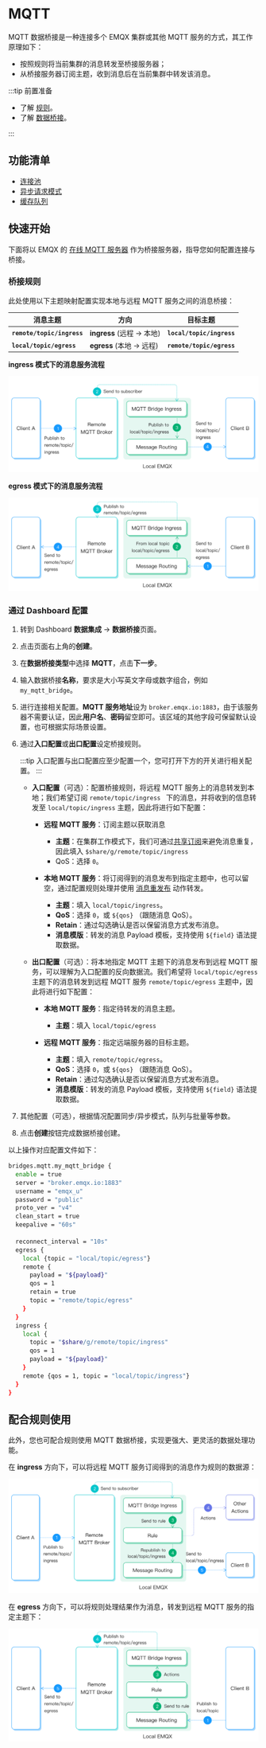 # MQTT

MQTT 数据桥接是一种连接多个 EMQX 集群或其他 MQTT 服务的方式，其工作原理如下：

- 按照规则将当前集群的消息转发至桥接服务器；
- 从桥接服务器订阅主题，收到消息后在当前集群中转发该消息。

:::tip 前置准备

- 了解 [规则](./rules.md)。
- 了解 [数据桥接](./data-bridges.md)。

:::

## 功能清单

- [连接池](./data-bridges.md#连接池)
- [异步请求模式](./data-bridges.md#异步请求模式)
- [缓存队列](./data-bridges.md#缓存队列)

## 快速开始

下面将以 EMQX 的 [在线 MQTT 服务器](https://www.emqx.com/zh/mqtt/public-mqtt5-broker) 作为桥接服务器，指导您如何配置连接与桥接。

### 桥接规则

此处使用以下主题映射配置实现本地与远程 MQTT 服务之间的消息桥接：

| 消息主题                   | 方向                       | 目标主题                  |
| -------------------------- | -------------------------- | ------------------------- |
| **`remote/topic/ingress`** | **ingress** (远程 -> 本地) | **`local/topic/ingress`** |
| **`local/topic/egress`**   | **egress** (本地 -> 远程)  | **`remote/topic/egress`** |

**ingress 模式下的消息服务流程**

![MQTT 数据桥接 igress 示意图](./assets/bridge_mqtt_igress.png)

**egress 模式下的消息服务流程**

![MQTT 数据桥接 egress 示意图](./assets/bridge_mqtt_egerss.png)

### 通过 Dashboard 配置

1. 转到 Dashboard **数据集成** -> **数据桥接**页面。

2. 点击页面右上角的**创建**。

3. 在**数据桥接类型**中选择 **MQTT**，点击**下一步**。

4. 输入数据桥接**名称**，要求是大小写英文字母或数字组合，例如  `my_mqtt_bridge`。

5. 进行连接相关配置。**MQTT 服务地址**设为 `broker.emqx.io:1883`，由于该服务器不需要认证，因此**用户名**、**密码**留空即可。该区域的其他字段可保留默认设置，也可根据实际场景设置。

7. 通过**入口配置**或**出口配置**设定桥接规则。
   
   :::tip
   入口配置与出口配置应至少配置一个，您可打开下方的开关进行相关配置。
   :::
   
   - **入口配置**（可选）：配置桥接规则，将远程 MQTT 服务上的消息转发到本地；我们希望订阅 `remote/topic/ingress ` 下的消息，并将收到的信息转发至 `local/topic/ingress` 主题，因此将进行如下配置：
   
      - **远程 MQTT 服务**：订阅主题以获取消息
         - **主题**：在集群工作模式下，我们可通过[共享订阅](../mqtt/mqtt-shared-subscription.md)来避免消息重复，因此填入 `$share/g/remote/topic/ingress`
         - QoS：选择 `0`。
   
      - **本地 MQTT 服务**：将订阅得到的消息发布到指定主题中，也可以留空，通过配置规则处理并使用 [消息重发布](./rules.md#消息重发布) 动作转发。
         - **主题**：填入 `local/topic/ingress`。
         - **QoS**：选择 `0`，或 `${qos}` （跟随消息 QoS）。
         - **Retain**：通过勾选确认是否以保留消息方式发布消息。
         - **消息模版**：转发的消息 Payload 模板，支持使用 `${field}` 语法提取数据。
   
   - **出口配置**（可选）：将本地指定 MQTT 主题下的消息发布到远程 MQTT 服务，可以理解为入口配置的反向数据流。我们希望将 `local/topic/egress` 主题下的消息转发到远程 MQTT 服务 `remote/topic/egress` 主题中，因此将进行如下配置：
   
      - **本地 MQTT 服务**：指定待转发的消息主题。
        - **主题**：填入 `local/topic/egress` 
   
      - **远程 MQTT 服务**：指定远端服务器的目标主题。
        - **主题**：填入 `remote/topic/egress`。
        - **QoS**：选择 `0`，或 `${qos}` （跟随消息 QoS）。
        - **Retain**：通过勾选确认是否以保留消息方式发布消息。
        - **消息模版**：转发的消息 Payload 模板，支持使用 `${field}` 语法提取数据。
   
7. 其他配置（可选），根据情况配置同步/异步模式，队列与批量等参数。

8. 点击**创建**按钮完成数据桥接创建。

以上操作对应配置文件如下：

```bash
bridges.mqtt.my_mqtt_bridge {
  enable = true
  server = "broker.emqx.io:1883"
  username = "emqx_u"
  password = "public"
  proto_ver = "v4"
  clean_start = true
  keepalive = "60s"

  reconnect_interval = "10s"
  egress {
    local {topic = "local/topic/egress"}
    remote {
      payload = "${payload}"
      qos = 1
      retain = true
      topic = "remote/topic/egress"
    }
  }
  ingress {
    local {
      topic = "$share/g/remote/topic/ingress"
      qos = 1
      payload = "${payload}"
    }
    remote {qos = 1, topic = "local/topic/ingress"}
  }
}
```

## 配合规则使用

此外，您也可配合规则使用 MQTT 数据桥接，实现更强大、更灵活的数据处理功能。

在 **ingress** 方向下，可以将远程 MQTT 服务订阅得到的消息作为规则的数据源：

![bridge_igress_rule_link](./assets/bridge_igress_rule_link.png)

在 **egress** 方向下，可以将规则处理结果作为消息，转发到远程 MQTT 服务的指定主题下：

![bridge_egress_rule](./assets/bridge_egress_rule.png)
